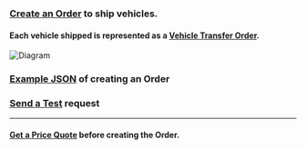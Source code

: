 ### [Create an Order](https://runbuggy.docs.stoplight.io/reference/orders/orders/createorderusingpost) to ship vehicles.
#### Each vehicle shipped is represented as a [Vehicle Transfer Order](https://runbuggy.docs.stoplight.io/reference/orders/vehicle-transfer-orders/getvehicletransferorderusingget).

![Diagram](https://api-documentation-assets.s3-us-west-2.amazonaws.com/Shipper+API_+Basic+Process.png)

### [Example JSON](https://runbuggy.docs.stoplight.io/reference/orders/orders/createorderusingpost) of creating an Order
### [Send a Test](https://runbuggy.docs.stoplight.io/reference/orders/orders/createorderusingpost#send-a-test-request) request

---
#### [Get a Price Quote](https://runbuggy.docs.stoplight.io/reference/orders/orders/quoteorderusingpost) before creating the Order.